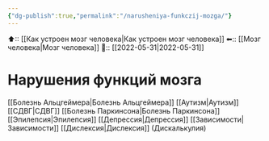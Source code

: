 ```yaml
---
{"dg-publish":true,"permalink":"/narusheniya-funkczij-mozga/"}
---
```



⬆:: [[Как устроен мозг человека\|Как устроен мозг человека]]
⬅:: [[Мозг человека\|Мозг человека]]
📅:: [[2022-05-31\|2022-05-31]]

# Нарушения функций мозга
[[Болезнь Альцгеймера\|Болезнь Альцгеймера]]
[[Аутизм\|Аутизм]]
[[СДВГ\|СДВГ]]
[[Болезнь Паркинсона\|Болезнь Паркинсона]]
[[Эпилепсия\|Эпилепсия]]
[[Депрессия\|Депрессия]]
[[Зависимости\|Зависимости]]
[[Дислексия\|Дислексия]] (Дискалькулия)

